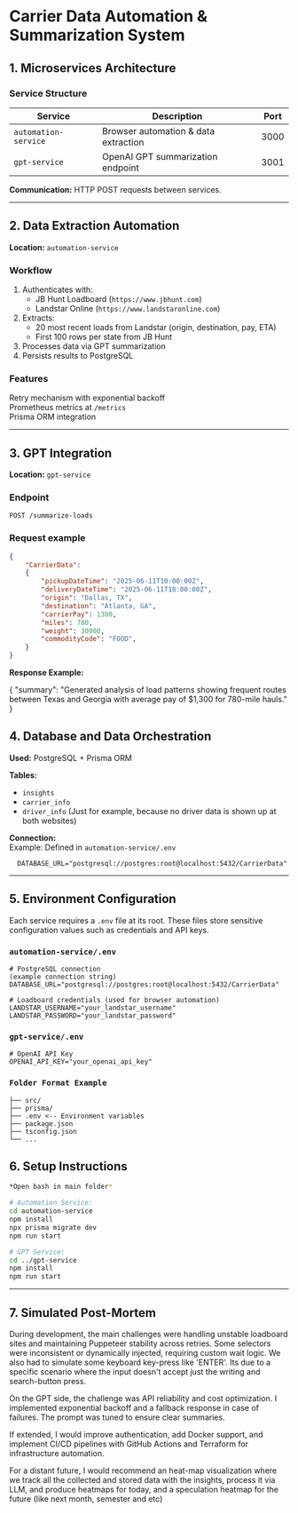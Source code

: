 # Carrier Data Automation & Summarization System

## 1. Microservices Architecture

### Service Structure
| Service               | Description                                  | Port  |
|-----------------------|----------------------------------------------|-------|
| `automation-service`  | Browser automation & data extraction         | 3000  |
| `gpt-service`         | OpenAI GPT summarization endpoint            | 3001  |

**Communication:** HTTP POST requests between services.

---

## 2. Data Extraction Automation
**Location:** `automation-service`

### Workflow
1. Authenticates with:
   - JB Hunt Loadboard (`https://www.jbhunt.com`)
   - Landstar Online (`https://www.landstaronline.com`)
2. Extracts:
   - 20 most recent loads from Landstar (origin, destination, pay, ETA)
   - First 100 rows per state from JB Hunt
3. Processes data via GPT summarization
4. Persists results to PostgreSQL

### Features
Retry mechanism with exponential backoff  
Prometheus metrics at `/metrics`  
Prisma ORM integration  

---

## 3. GPT Integration
**Location:** `gpt-service`

### Endpoint
`POST /summarize-loads`

### Request example
```json
{
    "CarrierData":
    {
        "pickupDateTime": "2025-06-11T10:00:00Z",
        "deliveryDateTime": "2025-06-11T18:00:00Z",
        "origin": "Dallas, TX",
        "destination": "Atlanta, GA",
        "carrierPay": 1300,
        "miles": 780,
        "weight": 30000,
        "commodityCode": "FOOD",
    }
}
```
**Response Example:**

{ "summary": "Generated analysis of load patterns showing frequent routes between Texas and Georgia with average pay of $1,300 for 780-mile hauls." }

## 4. Database and Data Orchestration

**Used:** PostgreSQL + Prisma ORM

**Tables:**
- `insights`
- `carrier_info` 
- `driver_info` (Just for example, because no driver data is shown up at both websites)

**Connection:**  
Example:
Defined in `automation-service/.env`

```env
  DATABASE_URL="postgresql://postgres:root@localhost:5432/CarrierData"
```

---

## 5. Environment Configuration

Each service requires a `.env` file at its root. These files store sensitive configuration values such as credentials and API keys.

### `automation-service/.env`

```env
# PostgreSQL connection
(example connection string)
DATABASE_URL="postgresql://postgres:root@localhost:5432/CarrierData"

# Loadboard credentials (used for browser automation)
LANDSTAR_USERNAME="your_landstar_username"
LANDSTAR_PASSWORD="your_landstar_password"

```

### `gpt-service/.env`
```env
# OpenAI API Key
OPENAI_API_KEY="your_openai_api_key"

```

### `Folder Format Example`
```env
├── src/
├── prisma/
├── .env <-- Environment variables
├── package.json
├── tsconfig.json
└── ...

```

## 6. Setup Instructions

```bash 
*Open bash in main folder*

# Automation Service:
cd automation-service
npm install
npx prisma migrate dev
npm run start

# GPT Service:
cd ../gpt-service
npm install
npm run start
```


---

## 7. Simulated Post-Mortem

During development, the main challenges were handling unstable loadboard sites and maintaining Puppeteer stability across retries. Some selectors were inconsistent or dynamically injected, requiring custom wait logic. We also had to simulate some keyboard key-press like 'ENTER'. Its due to a specific scenario where the input doesn't accept just the writing and search-button press.

On the GPT side, the challenge was API reliability and cost optimization. I implemented exponential backoff and a fallback response in case of failures. The prompt was tuned to ensure clear summaries.

If extended, I would improve authentication, add Docker support, and implement CI/CD pipelines with GitHub Actions and Terraform for infrastructure automation.

For a distant future, I would recommend an heat-map visualization where we track all the collected and stored data with the insights, process it via LLM, and produce heatmaps for today, and a speculation heatmap for the future (like next month, semester and etc)
